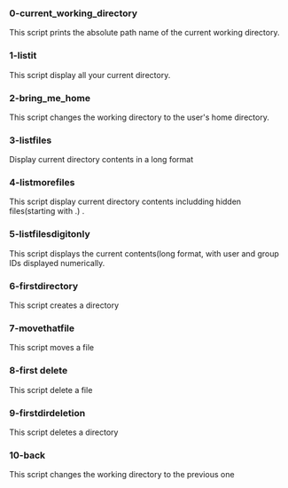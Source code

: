### 0-current_working_directory
This script prints the absolute path name of the current working directory.

### 1-listit
This script display all your current directory.

### 2-bring_me_home
This script changes the working directory to the user's home directory.

### 3-listfiles
Display current directory contents in a long format

### 4-listmorefiles
This script display current directory contents includding hidden files(starting with .) .
### 5-listfilesdigitonly
This script displays the current contents(long format, with user and group IDs displayed numerically.

### 6-firstdirectory
This script creates a directory

### 7-movethatfile
This script moves a file

### 8-first delete
This script delete a file

### 9-firstdirdeletion
This script deletes a directory

### 10-back
This script changes the working directory to the previous one

